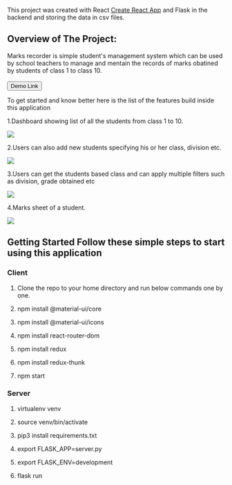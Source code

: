This project was created  with  React [Create React App](https://github.com/facebook/create-react-app)
and Flask in the backend and storing the data in csv files.


## Overview of The Project:
Marks recorder is simple student's management system which can be used by school teachers to manage and mentain the records of marks obatined by students of class 1 to class 10.
<br>
<br>
<a href =  "https://marksrecordproject.smullalkar.online/">
  <button style = "background:red,padding:5px">Demo Link</button>
</a>

To get started and know better here is the list of the features build inside this application

1.Dashboard showing list of all the students from class 1 to 10.
<p> <img src  = "/marks_recorder/public/allstudents.png"> </p>

2.Users can also add new students specifying his or her class, division etc.
<p> <img src  = "/marks_recorder/public/addstudentform.png"> </p>

3.Users can get the students based class and can apply multiple filters such as division, grade obtained etc
<p> <img src  = "/marks_recorder/public/class.png"> </p>

4.Marks sheet of a student.
<p> <img src  = "/marks_recorder/public/markscard.png"> </p>

## Getting Started Follow these simple steps to start using this application

### Client

1.   Clone the repo to your home directory and run below commands one by one.

2.   npm install @material-ui/core

3.   npm install @material-ui/icons

4.   npm install react-router-dom

5.   npm install redux

6.   npm install redux-thunk

7.   npm start

### Server

1.   virtualenv venv

2.   source venv/bin/activate

3.   pip3 install requirements.txt

4.   export FLASK_APP=server.py

5.   export FLASK_ENV=development

4.   flask run

